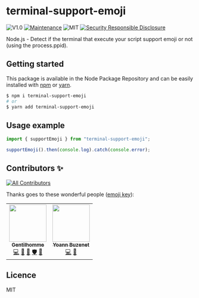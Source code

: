 # terminal-support-emoji

![V1.0](https://img.shields.io/badge/version-1.0.0-blue.svg)
[![Maintenance](https://img.shields.io/badge/Maintained%3F-yes-green.svg)](https://github.com/fraxken/is-powershell/commit-activity)
![MIT](https://img.shields.io/github/license/mashape/apistatus.svg)
[![Security Responsible Disclosure](https://img.shields.io/badge/Security-Responsible%20Disclosure-yellow.svg)](https://github.com/nodejs/security-wg/blob/master/processes/responsible_disclosure_template.md
)

Node.js - Detect if the terminal that execute your script support emoji or not (using the process.ppid).

## Getting started

This package is available in the Node Package Repository and can be easily installed with [npm](https://docs.npmjs.com/getting-started/what-is-npm) or [yarn](https://yarnpkg.com).

```bash
$ npm i terminal-support-emoji
# or
$ yarn add terminal-support-emoji
```

## Usage example

```js
import { supportEmoji } from "terminal-support-emoji";

supportEmoji().then(console.log).catch(console.error);
```

## Contributors ✨

<!-- ALL-CONTRIBUTORS-BADGE:START - Do not remove or modify this section -->
[![All Contributors](https://img.shields.io/badge/all_contributors-2-orange.svg?style=flat-square)](#contributors-)
<!-- ALL-CONTRIBUTORS-BADGE:END -->

Thanks goes to these wonderful people ([emoji key](https://allcontributors.org/docs/en/emoji-key)):

<!-- ALL-CONTRIBUTORS-LIST:START - Do not remove or modify this section -->
<!-- prettier-ignore-start -->
<!-- markdownlint-disable -->
<table>
  <tr>
    <td align="center"><a href="https://www.linkedin.com/in/thomas-gentilhomme/"><img src="https://avatars.githubusercontent.com/u/4438263?v=4?s=100" width="100px;" alt=""/><br /><sub><b>Gentilhomme</b></sub></a><br /><a href="https://github.com/TopCli/terminal-support-emoji/commits?author=fraxken" title="Code">💻</a> <a href="https://github.com/TopCli/terminal-support-emoji/commits?author=fraxken" title="Documentation">📖</a> <a href="https://github.com/TopCli/terminal-support-emoji/pulls?q=is%3Apr+reviewed-by%3Afraxken" title="Reviewed Pull Requests">👀</a> <a href="#security-fraxken" title="Security">🛡️</a> <a href="https://github.com/TopCli/terminal-support-emoji/issues?q=author%3Afraxken" title="Bug reports">🐛</a></td>
    <td align="center"><a href="https://github.com/YoannBuzenet"><img src="https://avatars.githubusercontent.com/u/28066290?v=4?s=100" width="100px;" alt=""/><br /><sub><b>Yoann Buzenet</b></sub></a><br /><a href="https://github.com/TopCli/terminal-support-emoji/commits?author=YoannBuzenet" title="Code">💻</a> <a href="https://github.com/TopCli/terminal-support-emoji/commits?author=YoannBuzenet" title="Documentation">📖</a></td>
  </tr>
</table>

<!-- markdownlint-restore -->
<!-- prettier-ignore-end -->

<!-- ALL-CONTRIBUTORS-LIST:END -->

## Licence

MIT
